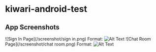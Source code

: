 # kiwari-android-test
## App Screenshots
![Sign In Page](/screenshot/sign in.png)
Format: ![Alt Text](url)
![Chat Room Page](/screenshot/chat room.png)
Format: ![Alt Text](url)
